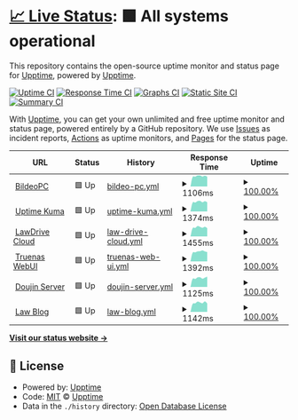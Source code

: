 # [📈 Live Status](https://uptime.lawcloud.page): <!--live status--> **🟩 All systems operational**

This repository contains the open-source uptime monitor and status page for [Upptime](https://upptime.js.org), powered by [Upptime](https://github.com/upptime/upptime).

[![Uptime CI](https://github.com/TheBlankness/uptime-lawcloud/workflows/Uptime%20CI/badge.svg)](https://github.com/TheBlankness/uptime-lawcloud/actions?query=workflow%3A%22Uptime+CI%22)
[![Response Time CI](https://github.com/TheBlankness/uptime-lawcloud/workflows/Response%20Time%20CI/badge.svg)](https://github.com/TheBlankness/uptime-lawcloud/actions?query=workflow%3A%22Response+Time+CI%22)
[![Graphs CI](https://github.com/TheBlankness/uptime-lawcloud/workflows/Graphs%20CI/badge.svg)](https://github.com/TheBlankness/uptime-lawcloud/actions?query=workflow%3A%22Graphs+CI%22)
[![Static Site CI](https://github.com/TheBlankness/uptime-lawcloud/workflows/Static%20Site%20CI/badge.svg)](https://github.com/TheBlankness/uptime-lawcloud/actions?query=workflow%3A%22Static+Site+CI%22)
[![Summary CI](https://github.com/TheBlankness/uptime-lawcloud/workflows/Summary%20CI/badge.svg)](https://github.com/TheBlankness/uptime-lawcloud/actions?query=workflow%3A%22Summary+CI%22)

With [Upptime](https://upptime.js.org), you can get your own unlimited and free uptime monitor and status page, powered entirely by a GitHub repository. We use [Issues](https://github.com/upptime/upptime/issues) as incident reports, [Actions](https://github.com/TheBlankness/uptime-lawcloud/actions) as uptime monitors, and [Pages](https://lawcloud.page) for the status page.

<!--start: status pages-->
<!-- This summary is generated by Upptime (https://github.com/upptime/upptime) -->
<!-- Do not edit this manually, your changes will be overwritten -->
<!-- prettier-ignore -->
| URL | Status | History | Response Time | Uptime |
| --- | ------ | ------- | ------------- | ------ |
| <img alt="" src="https://icons.duckduckgo.com/ip3/null.ico" height="13"> [BildeoPC](www.bildeopc.com) | 🟩 Up | [bildeo-pc.yml](https://github.com/TheBlankness/uptime-lawcloud/commits/HEAD/history/bildeo-pc.yml) | <details><summary><img alt="Response time graph" src="./graphs/bildeo-pc/response-time-week.png" height="20"> 1106ms</summary><br><a href="https://uptime.lawcloud.page/history/bildeo-pc"><img alt="Response time 1063" src="https://img.shields.io/endpoint?url=https%3A%2F%2Fraw.githubusercontent.com%2FTheBlankness%2Fuptime-lawcloud%2FHEAD%2Fapi%2Fbildeo-pc%2Fresponse-time.json"></a><br><a href="https://uptime.lawcloud.page/history/bildeo-pc"><img alt="24-hour response time 1032" src="https://img.shields.io/endpoint?url=https%3A%2F%2Fraw.githubusercontent.com%2FTheBlankness%2Fuptime-lawcloud%2FHEAD%2Fapi%2Fbildeo-pc%2Fresponse-time-day.json"></a><br><a href="https://uptime.lawcloud.page/history/bildeo-pc"><img alt="7-day response time 1106" src="https://img.shields.io/endpoint?url=https%3A%2F%2Fraw.githubusercontent.com%2FTheBlankness%2Fuptime-lawcloud%2FHEAD%2Fapi%2Fbildeo-pc%2Fresponse-time-week.json"></a><br><a href="https://uptime.lawcloud.page/history/bildeo-pc"><img alt="30-day response time 1063" src="https://img.shields.io/endpoint?url=https%3A%2F%2Fraw.githubusercontent.com%2FTheBlankness%2Fuptime-lawcloud%2FHEAD%2Fapi%2Fbildeo-pc%2Fresponse-time-month.json"></a><br><a href="https://uptime.lawcloud.page/history/bildeo-pc"><img alt="1-year response time 1063" src="https://img.shields.io/endpoint?url=https%3A%2F%2Fraw.githubusercontent.com%2FTheBlankness%2Fuptime-lawcloud%2FHEAD%2Fapi%2Fbildeo-pc%2Fresponse-time-year.json"></a></details> | <details><summary><a href="https://uptime.lawcloud.page/history/bildeo-pc">100.00%</a></summary><a href="https://uptime.lawcloud.page/history/bildeo-pc"><img alt="All-time uptime 99.93%" src="https://img.shields.io/endpoint?url=https%3A%2F%2Fraw.githubusercontent.com%2FTheBlankness%2Fuptime-lawcloud%2FHEAD%2Fapi%2Fbildeo-pc%2Fuptime.json"></a><br><a href="https://uptime.lawcloud.page/history/bildeo-pc"><img alt="24-hour uptime 100.00%" src="https://img.shields.io/endpoint?url=https%3A%2F%2Fraw.githubusercontent.com%2FTheBlankness%2Fuptime-lawcloud%2FHEAD%2Fapi%2Fbildeo-pc%2Fuptime-day.json"></a><br><a href="https://uptime.lawcloud.page/history/bildeo-pc"><img alt="7-day uptime 100.00%" src="https://img.shields.io/endpoint?url=https%3A%2F%2Fraw.githubusercontent.com%2FTheBlankness%2Fuptime-lawcloud%2FHEAD%2Fapi%2Fbildeo-pc%2Fuptime-week.json"></a><br><a href="https://uptime.lawcloud.page/history/bildeo-pc"><img alt="30-day uptime 99.93%" src="https://img.shields.io/endpoint?url=https%3A%2F%2Fraw.githubusercontent.com%2FTheBlankness%2Fuptime-lawcloud%2FHEAD%2Fapi%2Fbildeo-pc%2Fuptime-month.json"></a><br><a href="https://uptime.lawcloud.page/history/bildeo-pc"><img alt="1-year uptime 99.93%" src="https://img.shields.io/endpoint?url=https%3A%2F%2Fraw.githubusercontent.com%2FTheBlankness%2Fuptime-lawcloud%2FHEAD%2Fapi%2Fbildeo-pc%2Fuptime-year.json"></a></details>
| <img alt="" src="https://icons.duckduckgo.com/ip3/null.ico" height="13"> [Uptime Kuma](status.lawcloud.page) | 🟩 Up | [uptime-kuma.yml](https://github.com/TheBlankness/uptime-lawcloud/commits/HEAD/history/uptime-kuma.yml) | <details><summary><img alt="Response time graph" src="./graphs/uptime-kuma/response-time-week.png" height="20"> 1374ms</summary><br><a href="https://uptime.lawcloud.page/history/uptime-kuma"><img alt="Response time 2035" src="https://img.shields.io/endpoint?url=https%3A%2F%2Fraw.githubusercontent.com%2FTheBlankness%2Fuptime-lawcloud%2FHEAD%2Fapi%2Fuptime-kuma%2Fresponse-time.json"></a><br><a href="https://uptime.lawcloud.page/history/uptime-kuma"><img alt="24-hour response time 1304" src="https://img.shields.io/endpoint?url=https%3A%2F%2Fraw.githubusercontent.com%2FTheBlankness%2Fuptime-lawcloud%2FHEAD%2Fapi%2Fuptime-kuma%2Fresponse-time-day.json"></a><br><a href="https://uptime.lawcloud.page/history/uptime-kuma"><img alt="7-day response time 1374" src="https://img.shields.io/endpoint?url=https%3A%2F%2Fraw.githubusercontent.com%2FTheBlankness%2Fuptime-lawcloud%2FHEAD%2Fapi%2Fuptime-kuma%2Fresponse-time-week.json"></a><br><a href="https://uptime.lawcloud.page/history/uptime-kuma"><img alt="30-day response time 1480" src="https://img.shields.io/endpoint?url=https%3A%2F%2Fraw.githubusercontent.com%2FTheBlankness%2Fuptime-lawcloud%2FHEAD%2Fapi%2Fuptime-kuma%2Fresponse-time-month.json"></a><br><a href="https://uptime.lawcloud.page/history/uptime-kuma"><img alt="1-year response time 2035" src="https://img.shields.io/endpoint?url=https%3A%2F%2Fraw.githubusercontent.com%2FTheBlankness%2Fuptime-lawcloud%2FHEAD%2Fapi%2Fuptime-kuma%2Fresponse-time-year.json"></a></details> | <details><summary><a href="https://uptime.lawcloud.page/history/uptime-kuma">100.00%</a></summary><a href="https://uptime.lawcloud.page/history/uptime-kuma"><img alt="All-time uptime 98.57%" src="https://img.shields.io/endpoint?url=https%3A%2F%2Fraw.githubusercontent.com%2FTheBlankness%2Fuptime-lawcloud%2FHEAD%2Fapi%2Fuptime-kuma%2Fuptime.json"></a><br><a href="https://uptime.lawcloud.page/history/uptime-kuma"><img alt="24-hour uptime 100.00%" src="https://img.shields.io/endpoint?url=https%3A%2F%2Fraw.githubusercontent.com%2FTheBlankness%2Fuptime-lawcloud%2FHEAD%2Fapi%2Fuptime-kuma%2Fuptime-day.json"></a><br><a href="https://uptime.lawcloud.page/history/uptime-kuma"><img alt="7-day uptime 100.00%" src="https://img.shields.io/endpoint?url=https%3A%2F%2Fraw.githubusercontent.com%2FTheBlankness%2Fuptime-lawcloud%2FHEAD%2Fapi%2Fuptime-kuma%2Fuptime-week.json"></a><br><a href="https://uptime.lawcloud.page/history/uptime-kuma"><img alt="30-day uptime 97.07%" src="https://img.shields.io/endpoint?url=https%3A%2F%2Fraw.githubusercontent.com%2FTheBlankness%2Fuptime-lawcloud%2FHEAD%2Fapi%2Fuptime-kuma%2Fuptime-month.json"></a><br><a href="https://uptime.lawcloud.page/history/uptime-kuma"><img alt="1-year uptime 98.57%" src="https://img.shields.io/endpoint?url=https%3A%2F%2Fraw.githubusercontent.com%2FTheBlankness%2Fuptime-lawcloud%2FHEAD%2Fapi%2Fuptime-kuma%2Fuptime-year.json"></a></details>
| <img alt="" src="https://icons.duckduckgo.com/ip3/null.ico" height="13"> [LawDrive Cloud](lawdrive.lawcloud.page) | 🟩 Up | [law-drive-cloud.yml](https://github.com/TheBlankness/uptime-lawcloud/commits/HEAD/history/law-drive-cloud.yml) | <details><summary><img alt="Response time graph" src="./graphs/law-drive-cloud/response-time-week.png" height="20"> 1455ms</summary><br><a href="https://uptime.lawcloud.page/history/law-drive-cloud"><img alt="Response time 1764" src="https://img.shields.io/endpoint?url=https%3A%2F%2Fraw.githubusercontent.com%2FTheBlankness%2Fuptime-lawcloud%2FHEAD%2Fapi%2Flaw-drive-cloud%2Fresponse-time.json"></a><br><a href="https://uptime.lawcloud.page/history/law-drive-cloud"><img alt="24-hour response time 1329" src="https://img.shields.io/endpoint?url=https%3A%2F%2Fraw.githubusercontent.com%2FTheBlankness%2Fuptime-lawcloud%2FHEAD%2Fapi%2Flaw-drive-cloud%2Fresponse-time-day.json"></a><br><a href="https://uptime.lawcloud.page/history/law-drive-cloud"><img alt="7-day response time 1455" src="https://img.shields.io/endpoint?url=https%3A%2F%2Fraw.githubusercontent.com%2FTheBlankness%2Fuptime-lawcloud%2FHEAD%2Fapi%2Flaw-drive-cloud%2Fresponse-time-week.json"></a><br><a href="https://uptime.lawcloud.page/history/law-drive-cloud"><img alt="30-day response time 1404" src="https://img.shields.io/endpoint?url=https%3A%2F%2Fraw.githubusercontent.com%2FTheBlankness%2Fuptime-lawcloud%2FHEAD%2Fapi%2Flaw-drive-cloud%2Fresponse-time-month.json"></a><br><a href="https://uptime.lawcloud.page/history/law-drive-cloud"><img alt="1-year response time 1764" src="https://img.shields.io/endpoint?url=https%3A%2F%2Fraw.githubusercontent.com%2FTheBlankness%2Fuptime-lawcloud%2FHEAD%2Fapi%2Flaw-drive-cloud%2Fresponse-time-year.json"></a></details> | <details><summary><a href="https://uptime.lawcloud.page/history/law-drive-cloud">100.00%</a></summary><a href="https://uptime.lawcloud.page/history/law-drive-cloud"><img alt="All-time uptime 91.00%" src="https://img.shields.io/endpoint?url=https%3A%2F%2Fraw.githubusercontent.com%2FTheBlankness%2Fuptime-lawcloud%2FHEAD%2Fapi%2Flaw-drive-cloud%2Fuptime.json"></a><br><a href="https://uptime.lawcloud.page/history/law-drive-cloud"><img alt="24-hour uptime 100.00%" src="https://img.shields.io/endpoint?url=https%3A%2F%2Fraw.githubusercontent.com%2FTheBlankness%2Fuptime-lawcloud%2FHEAD%2Fapi%2Flaw-drive-cloud%2Fuptime-day.json"></a><br><a href="https://uptime.lawcloud.page/history/law-drive-cloud"><img alt="7-day uptime 100.00%" src="https://img.shields.io/endpoint?url=https%3A%2F%2Fraw.githubusercontent.com%2FTheBlankness%2Fuptime-lawcloud%2FHEAD%2Fapi%2Flaw-drive-cloud%2Fuptime-week.json"></a><br><a href="https://uptime.lawcloud.page/history/law-drive-cloud"><img alt="30-day uptime 72.05%" src="https://img.shields.io/endpoint?url=https%3A%2F%2Fraw.githubusercontent.com%2FTheBlankness%2Fuptime-lawcloud%2FHEAD%2Fapi%2Flaw-drive-cloud%2Fuptime-month.json"></a><br><a href="https://uptime.lawcloud.page/history/law-drive-cloud"><img alt="1-year uptime 91.00%" src="https://img.shields.io/endpoint?url=https%3A%2F%2Fraw.githubusercontent.com%2FTheBlankness%2Fuptime-lawcloud%2FHEAD%2Fapi%2Flaw-drive-cloud%2Fuptime-year.json"></a></details>
| <img alt="" src="https://icons.duckduckgo.com/ip3/null.ico" height="13"> [Truenas WebUI](truenas.lawcloud.page) | 🟩 Up | [truenas-web-ui.yml](https://github.com/TheBlankness/uptime-lawcloud/commits/HEAD/history/truenas-web-ui.yml) | <details><summary><img alt="Response time graph" src="./graphs/truenas-web-ui/response-time-week.png" height="20"> 1392ms</summary><br><a href="https://uptime.lawcloud.page/history/truenas-web-ui"><img alt="Response time 1793" src="https://img.shields.io/endpoint?url=https%3A%2F%2Fraw.githubusercontent.com%2FTheBlankness%2Fuptime-lawcloud%2FHEAD%2Fapi%2Ftruenas-web-ui%2Fresponse-time.json"></a><br><a href="https://uptime.lawcloud.page/history/truenas-web-ui"><img alt="24-hour response time 1318" src="https://img.shields.io/endpoint?url=https%3A%2F%2Fraw.githubusercontent.com%2FTheBlankness%2Fuptime-lawcloud%2FHEAD%2Fapi%2Ftruenas-web-ui%2Fresponse-time-day.json"></a><br><a href="https://uptime.lawcloud.page/history/truenas-web-ui"><img alt="7-day response time 1392" src="https://img.shields.io/endpoint?url=https%3A%2F%2Fraw.githubusercontent.com%2FTheBlankness%2Fuptime-lawcloud%2FHEAD%2Fapi%2Ftruenas-web-ui%2Fresponse-time-week.json"></a><br><a href="https://uptime.lawcloud.page/history/truenas-web-ui"><img alt="30-day response time 1443" src="https://img.shields.io/endpoint?url=https%3A%2F%2Fraw.githubusercontent.com%2FTheBlankness%2Fuptime-lawcloud%2FHEAD%2Fapi%2Ftruenas-web-ui%2Fresponse-time-month.json"></a><br><a href="https://uptime.lawcloud.page/history/truenas-web-ui"><img alt="1-year response time 1793" src="https://img.shields.io/endpoint?url=https%3A%2F%2Fraw.githubusercontent.com%2FTheBlankness%2Fuptime-lawcloud%2FHEAD%2Fapi%2Ftruenas-web-ui%2Fresponse-time-year.json"></a></details> | <details><summary><a href="https://uptime.lawcloud.page/history/truenas-web-ui">100.00%</a></summary><a href="https://uptime.lawcloud.page/history/truenas-web-ui"><img alt="All-time uptime 98.49%" src="https://img.shields.io/endpoint?url=https%3A%2F%2Fraw.githubusercontent.com%2FTheBlankness%2Fuptime-lawcloud%2FHEAD%2Fapi%2Ftruenas-web-ui%2Fuptime.json"></a><br><a href="https://uptime.lawcloud.page/history/truenas-web-ui"><img alt="24-hour uptime 100.00%" src="https://img.shields.io/endpoint?url=https%3A%2F%2Fraw.githubusercontent.com%2FTheBlankness%2Fuptime-lawcloud%2FHEAD%2Fapi%2Ftruenas-web-ui%2Fuptime-day.json"></a><br><a href="https://uptime.lawcloud.page/history/truenas-web-ui"><img alt="7-day uptime 100.00%" src="https://img.shields.io/endpoint?url=https%3A%2F%2Fraw.githubusercontent.com%2FTheBlankness%2Fuptime-lawcloud%2FHEAD%2Fapi%2Ftruenas-web-ui%2Fuptime-week.json"></a><br><a href="https://uptime.lawcloud.page/history/truenas-web-ui"><img alt="30-day uptime 97.23%" src="https://img.shields.io/endpoint?url=https%3A%2F%2Fraw.githubusercontent.com%2FTheBlankness%2Fuptime-lawcloud%2FHEAD%2Fapi%2Ftruenas-web-ui%2Fuptime-month.json"></a><br><a href="https://uptime.lawcloud.page/history/truenas-web-ui"><img alt="1-year uptime 98.49%" src="https://img.shields.io/endpoint?url=https%3A%2F%2Fraw.githubusercontent.com%2FTheBlankness%2Fuptime-lawcloud%2FHEAD%2Fapi%2Ftruenas-web-ui%2Fuptime-year.json"></a></details>
| <img alt="" src="https://icons.duckduckgo.com/ip3/null.ico" height="13"> [Doujin Server](doujin-server.lawcloud.page) | 🟩 Up | [doujin-server.yml](https://github.com/TheBlankness/uptime-lawcloud/commits/HEAD/history/doujin-server.yml) | <details><summary><img alt="Response time graph" src="./graphs/doujin-server/response-time-week.png" height="20"> 1125ms</summary><br><a href="https://uptime.lawcloud.page/history/doujin-server"><img alt="Response time 1619" src="https://img.shields.io/endpoint?url=https%3A%2F%2Fraw.githubusercontent.com%2FTheBlankness%2Fuptime-lawcloud%2FHEAD%2Fapi%2Fdoujin-server%2Fresponse-time.json"></a><br><a href="https://uptime.lawcloud.page/history/doujin-server"><img alt="24-hour response time 1276" src="https://img.shields.io/endpoint?url=https%3A%2F%2Fraw.githubusercontent.com%2FTheBlankness%2Fuptime-lawcloud%2FHEAD%2Fapi%2Fdoujin-server%2Fresponse-time-day.json"></a><br><a href="https://uptime.lawcloud.page/history/doujin-server"><img alt="7-day response time 1125" src="https://img.shields.io/endpoint?url=https%3A%2F%2Fraw.githubusercontent.com%2FTheBlankness%2Fuptime-lawcloud%2FHEAD%2Fapi%2Fdoujin-server%2Fresponse-time-week.json"></a><br><a href="https://uptime.lawcloud.page/history/doujin-server"><img alt="30-day response time 1099" src="https://img.shields.io/endpoint?url=https%3A%2F%2Fraw.githubusercontent.com%2FTheBlankness%2Fuptime-lawcloud%2FHEAD%2Fapi%2Fdoujin-server%2Fresponse-time-month.json"></a><br><a href="https://uptime.lawcloud.page/history/doujin-server"><img alt="1-year response time 1619" src="https://img.shields.io/endpoint?url=https%3A%2F%2Fraw.githubusercontent.com%2FTheBlankness%2Fuptime-lawcloud%2FHEAD%2Fapi%2Fdoujin-server%2Fresponse-time-year.json"></a></details> | <details><summary><a href="https://uptime.lawcloud.page/history/doujin-server">100.00%</a></summary><a href="https://uptime.lawcloud.page/history/doujin-server"><img alt="All-time uptime 96.14%" src="https://img.shields.io/endpoint?url=https%3A%2F%2Fraw.githubusercontent.com%2FTheBlankness%2Fuptime-lawcloud%2FHEAD%2Fapi%2Fdoujin-server%2Fuptime.json"></a><br><a href="https://uptime.lawcloud.page/history/doujin-server"><img alt="24-hour uptime 100.00%" src="https://img.shields.io/endpoint?url=https%3A%2F%2Fraw.githubusercontent.com%2FTheBlankness%2Fuptime-lawcloud%2FHEAD%2Fapi%2Fdoujin-server%2Fuptime-day.json"></a><br><a href="https://uptime.lawcloud.page/history/doujin-server"><img alt="7-day uptime 100.00%" src="https://img.shields.io/endpoint?url=https%3A%2F%2Fraw.githubusercontent.com%2FTheBlankness%2Fuptime-lawcloud%2FHEAD%2Fapi%2Fdoujin-server%2Fuptime-week.json"></a><br><a href="https://uptime.lawcloud.page/history/doujin-server"><img alt="30-day uptime 85.91%" src="https://img.shields.io/endpoint?url=https%3A%2F%2Fraw.githubusercontent.com%2FTheBlankness%2Fuptime-lawcloud%2FHEAD%2Fapi%2Fdoujin-server%2Fuptime-month.json"></a><br><a href="https://uptime.lawcloud.page/history/doujin-server"><img alt="1-year uptime 96.14%" src="https://img.shields.io/endpoint?url=https%3A%2F%2Fraw.githubusercontent.com%2FTheBlankness%2Fuptime-lawcloud%2FHEAD%2Fapi%2Fdoujin-server%2Fuptime-year.json"></a></details>
| <img alt="" src="https://icons.duckduckgo.com/ip3/null.ico" height="13"> [Law Blog](blog.lawcloud.page) | 🟩 Up | [law-blog.yml](https://github.com/TheBlankness/uptime-lawcloud/commits/HEAD/history/law-blog.yml) | <details><summary><img alt="Response time graph" src="./graphs/law-blog/response-time-week.png" height="20"> 1142ms</summary><br><a href="https://uptime.lawcloud.page/history/law-blog"><img alt="Response time 1517" src="https://img.shields.io/endpoint?url=https%3A%2F%2Fraw.githubusercontent.com%2FTheBlankness%2Fuptime-lawcloud%2FHEAD%2Fapi%2Flaw-blog%2Fresponse-time.json"></a><br><a href="https://uptime.lawcloud.page/history/law-blog"><img alt="24-hour response time 1048" src="https://img.shields.io/endpoint?url=https%3A%2F%2Fraw.githubusercontent.com%2FTheBlankness%2Fuptime-lawcloud%2FHEAD%2Fapi%2Flaw-blog%2Fresponse-time-day.json"></a><br><a href="https://uptime.lawcloud.page/history/law-blog"><img alt="7-day response time 1142" src="https://img.shields.io/endpoint?url=https%3A%2F%2Fraw.githubusercontent.com%2FTheBlankness%2Fuptime-lawcloud%2FHEAD%2Fapi%2Flaw-blog%2Fresponse-time-week.json"></a><br><a href="https://uptime.lawcloud.page/history/law-blog"><img alt="30-day response time 1102" src="https://img.shields.io/endpoint?url=https%3A%2F%2Fraw.githubusercontent.com%2FTheBlankness%2Fuptime-lawcloud%2FHEAD%2Fapi%2Flaw-blog%2Fresponse-time-month.json"></a><br><a href="https://uptime.lawcloud.page/history/law-blog"><img alt="1-year response time 1517" src="https://img.shields.io/endpoint?url=https%3A%2F%2Fraw.githubusercontent.com%2FTheBlankness%2Fuptime-lawcloud%2FHEAD%2Fapi%2Flaw-blog%2Fresponse-time-year.json"></a></details> | <details><summary><a href="https://uptime.lawcloud.page/history/law-blog">100.00%</a></summary><a href="https://uptime.lawcloud.page/history/law-blog"><img alt="All-time uptime 96.05%" src="https://img.shields.io/endpoint?url=https%3A%2F%2Fraw.githubusercontent.com%2FTheBlankness%2Fuptime-lawcloud%2FHEAD%2Fapi%2Flaw-blog%2Fuptime.json"></a><br><a href="https://uptime.lawcloud.page/history/law-blog"><img alt="24-hour uptime 100.00%" src="https://img.shields.io/endpoint?url=https%3A%2F%2Fraw.githubusercontent.com%2FTheBlankness%2Fuptime-lawcloud%2FHEAD%2Fapi%2Flaw-blog%2Fuptime-day.json"></a><br><a href="https://uptime.lawcloud.page/history/law-blog"><img alt="7-day uptime 100.00%" src="https://img.shields.io/endpoint?url=https%3A%2F%2Fraw.githubusercontent.com%2FTheBlankness%2Fuptime-lawcloud%2FHEAD%2Fapi%2Flaw-blog%2Fuptime-week.json"></a><br><a href="https://uptime.lawcloud.page/history/law-blog"><img alt="30-day uptime 85.21%" src="https://img.shields.io/endpoint?url=https%3A%2F%2Fraw.githubusercontent.com%2FTheBlankness%2Fuptime-lawcloud%2FHEAD%2Fapi%2Flaw-blog%2Fuptime-month.json"></a><br><a href="https://uptime.lawcloud.page/history/law-blog"><img alt="1-year uptime 96.05%" src="https://img.shields.io/endpoint?url=https%3A%2F%2Fraw.githubusercontent.com%2FTheBlankness%2Fuptime-lawcloud%2FHEAD%2Fapi%2Flaw-blog%2Fuptime-year.json"></a></details>

<!--end: status pages-->

[**Visit our status website →**](https://lawcloud.page)

## 📄 License

- Powered by: [Upptime](https://github.com/upptime/upptime)
- Code: [MIT](./LICENSE) © [Upptime](https://upptime.js.org)
- Data in the `./history` directory: [Open Database License](https://opendatacommons.org/licenses/odbl/1-0/)
